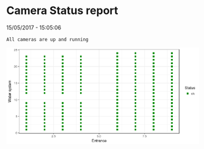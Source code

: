 Camera Status report
================
15/05/2017 - 15:05:06

    All cameras are up and running

![](camreport_files/figure-markdown_github/unnamed-chunk-2-1.png)

